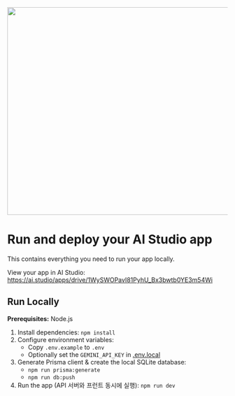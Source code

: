 <div align="center">
<img width="1200" height="475" alt="GHBanner" src="https://github.com/user-attachments/assets/0aa67016-6eaf-458a-adb2-6e31a0763ed6" />
</div>

# Run and deploy your AI Studio app

This contains everything you need to run your app locally.

View your app in AI Studio: https://ai.studio/apps/drive/1WySWOPavI81PyhU_Bx3bwtb0YE3m54Wi

## Run Locally

**Prerequisites:**  Node.js


1. Install dependencies:
   `npm install`
2. Configure environment variables:
   - Copy `.env.example` to `.env`
   - Optionally set the `GEMINI_API_KEY` in [.env.local](.env.local)
3. Generate Prisma client & create the local SQLite database:
   - `npm run prisma:generate`
   - `npm run db:push`
4. Run the app (API 서버와 프런트 동시에 실행):
   `npm run dev`
